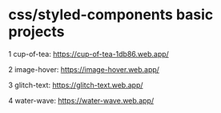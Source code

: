 # css/styled-components basic projects

1 cup-of-tea: https://cup-of-tea-1db86.web.app/

2 image-hover: https://image-hover.web.app/

3 glitch-text: https://glitch-text.web.app/

4 water-wave: https://water-wave.web.app/

